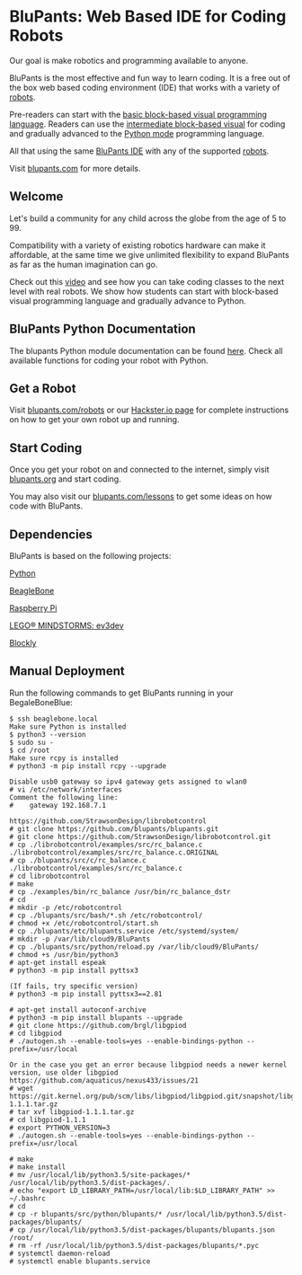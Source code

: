 # BluPants: Web Based IDE for Coding Robots

Our goal is make robotics and programming available to anyone. 

BluPants is the most effective and fun way to learn coding. It is a free out of the box web based coding environment (IDE) that works with a variety of [robots](https://blupants.com/robots#cdd08a2f-fd49-403f-bec8-3e3e477ffc5a).

Pre-readers can start with the [basic block-based visual programming language](http://blupants.org/studio?level=0). Readers can use the [intermediate block-based visual](http://blupants.org/studio?level=1) for coding and gradually advanced to the [Python mode](http://blupants.org/studio?level=2) programming language.

All that using the same [BluPants IDE](http://blupants.org) with any of the supported [robots](https://blupants.com/robots#cdd08a2f-fd49-403f-bec8-3e3e477ffc5a).  

Visit [blupants.com](https://blupants.com) for more details.

## Welcome
Let's build a community for any child across the globe from the age of 5 to 99.

Compatibility with a variety of existing robotics hardware can make it affordable, at the same time we give unlimited flexibility to expand BluPants as far as the human imagination can go.

Check out this [video](https://youtu.be/xfamu1fHa2E) and see how you can take coding classes to the next level with real robots. We show how students can start with block-based visual programming language and gradually advance to Python.

## BluPants Python Documentation
The blupants Python module documentation can be found [here](http://blupants.org/help). Check all available functions for coding your robot with Python. 

## Get a Robot
Visit [blupants.com/robots](https://blupants.com/robots) or our [Hackster.io page](https://www.hackster.io/blupantsrobot/projects) for complete instructions on how to get your own robot up and running.

## Start Coding
Once you get your robot on and connected to the internet, simply visit [blupants.org](http://blupants.org) and start coding.

You may also visit our [blupants.com/lessons](https://blupants.com/lessons) to get some ideas on how code with BluPants.

## Dependencies
BluPants is based on the following projects:

[Python](https://www.python.org/)

[BeagleBone](https://beagleboard.org/bone)

[Raspberry Pi](https://www.raspberrypi.org/)

[LEGO® MINDSTORMS: ev3dev](https://www.ev3dev.org/)

[Blockly](https://developers.google.com/blockly)


## Manual Deployment
Run the following commands to get BluPants running in your BegaleBoneBlue:

    $ ssh beaglebone.local
    Make sure Python is installed
    $ python3 --version
    $ sudo su -
    $ cd /root
    Make sure rcpy is installed
    # python3 -m pip install rcpy --upgrade
    
    Disable usb0 gateway so ipv4 gateway gets assigned to wlan0
    # vi /etc/network/interfaces
    Comment the following line:
    #    gateway 192.168.7.1
    
    https://github.com/StrawsonDesign/librobotcontrol
    # git clone https://github.com/blupants/blupants.git
    # git clone https://github.com/StrawsonDesign/librobotcontrol.git
    # cp ./librobotcontrol/examples/src/rc_balance.c ./librobotcontrol/examples/src/rc_balance.c.ORIGINAL
    # cp ./blupants/src/c/rc_balance.c ./librobotcontrol/examples/src/rc_balance.c
    # cd librobotcontrol
    # make
    # cp ./examples/bin/rc_balance /usr/bin/rc_balance_dstr
    # cd
    # mkdir -p /etc/robotcontrol
    # cp ./blupants/src/bash/*.sh /etc/robotcontrol/
    # chmod +x /etc/robotcontrol/start.sh
    # cp ./blupants/etc/blupants.service /etc/systemd/system/
    # mkdir -p /var/lib/cloud9/BluPants
    # cp ./blupants/src/python/reload.py /var/lib/cloud9/BluPants/
    # chmod +s /usr/bin/python3
    # apt-get install espeak
    # python3 -m pip install pyttsx3
    
    (If fails, try specific version)
    # python3 -m pip install pyttsx3==2.81

    # apt-get install autoconf-archive
    # python3 -m pip install blupants --upgrade
    # git clone https://github.com/brgl/libgpiod
    # cd libgpiod
    # ./autogen.sh --enable-tools=yes --enable-bindings-python --prefix=/usr/local
    
    Or in the case you get an error because libgpiod needs a newer kernel version, use older libgpiod
    https://github.com/aquaticus/nexus433/issues/21
    # wget https://git.kernel.org/pub/scm/libs/libgpiod/libgpiod.git/snapshot/libgpiod-1.1.1.tar.gz
    # tar xvf libgpiod-1.1.1.tar.gz
    # cd libgpiod-1.1.1
    # export PYTHON_VERSION=3
    # ./autogen.sh --enable-tools=yes --enable-bindings-python --prefix=/usr/local
    
    # make
    # make install
    # mv /usr/local/lib/python3.5/site-packages/* /usr/local/lib/python3.5/dist-packages/.
    # echo "export LD_LIBRARY_PATH=/usr/local/lib:$LD_LIBRARY_PATH" >> ~/.bashrc
    # cd
    # cp -r blupants/src/python/blupants/* /usr/local/lib/python3.5/dist-packages/blupants/
    # cp /usr/local/lib/python3.5/dist-packages/blupants/blupants.json /root/
    # rm -rf /usr/local/lib/python3.5/dist-packages/blupants/*.pyc 
    # systemctl daemon-reload
    # systemctl enable blupants.service
    
